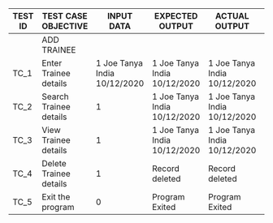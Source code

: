 | TEST ID	| TEST CASE OBJECTIVE |	INPUT DATA	| EXPECTED OUTPUT	| ACTUAL OUTPUT |	STATUS |
|---|---|---|---|---|---|
||ADD TRAINEE||||
|TC_1|Enter Trainee details|1 Joe Tanya India 10/12/2020|1 Joe Tanya India 10/12/2020|1 Joe Tanya India 10/12/2020|PASS|
|TC_2|Search Trainee details|1|1 Joe Tanya India 10/12/2020|1 Joe Tanya India 10/12/2020|PASS|
|TC_3|View Trainee details|1|1 Joe Tanya India 10/12/2020|1 Joe Tanya India 10/12/2020|PASS|
|TC_4|Delete Trainee details|1|Record deleted|Record deleted|PASS|
|TC_5|Exit the program|0|Program Exited|Program Exited|PASS|

